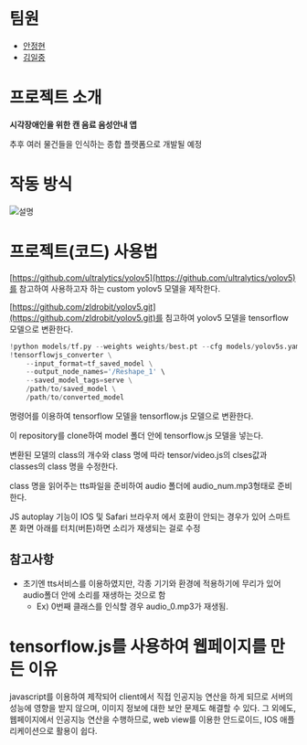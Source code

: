 [Angit]: https://github.com/Anhye0n "AnHye0n Github"
[Kimgit]: https://github.com/Delta-Life "Kim Github"

# 팀원
- [안정현][Angit]
- [김일중][Kimgit]

# 프로젝트 소개

**시각장애인을 위한 캔 음료 음성안내 앱**

추후 여러 물건들을 인식하는 종합 플랫폼으로 개발될 예정

# 작동 방식
![설명](https://user-images.githubusercontent.com/49294599/131503364-723fa454-690c-4a40-bec5-fdd65f60e6dd.png)


# 프로젝트(코드) 사용법

[https://github.com/ultralytics/yolov5](https://github.com/ultralytics/yolov5)를 참고하여 사용하고자 하는 custom yolov5 모델을 제작한다.

[https://github.com/zldrobit/yolov5.git](https://github.com/zldrobit/yolov5.git)를 침고하여 yolov5 모델을 tensorflow 모델으로 변환한다.

```python
!python models/tf.py --weights weights/best.pt --cfg models/yolov5s.yaml --img 320
!tensorflowjs_converter \
    --input_format=tf_saved_model \
    --output_node_names='/Reshape_1' \
    --saved_model_tags=serve \
    /path/to/saved_model \
    /path/to/converted_model
```

명령어를 이용하여 tensorflow 모델을 tensorflow.js 모델으로 변환한다.

이 repository를 clone하여 model 폴더 안에 tensorflow.js 모델을 넣는다.

변환된 모델의 class의 개수와 class 명에 따라 tensor/video.js의 clses값과 classes의 class 명을 수정한다.

class 명을 읽어주는 tts파일을 준비하여 audio 폴더에 audio_num.mp3형태로 준비한다.

JS autoplay 기능이 IOS 및 Safari 브라우저 에서 호환이 안되는 경우가 있어 스마트폰 화면 아래를 터치(버튼)하면 소리가 재생되는 걸로 수정

## 참고사항
- 초기엔 tts서비스를 이용하였지만, 각종 기기와 환경에 적용하기에 무리가 있어 audio폴더 안에 소리를 재생하는 것으로 함
    - Ex) 0번째 클래스를 인식할 경우 audio_0.mp3가 재생됨.

# tensorflow.js를 사용하여 웹페이지를 만든 이유

javascript를 이용하여 제작되어 client에서 직접 인공지능 연산을 하게 되므로 서버의 성능에 영향을 받지 않으며, 이미지 정보에 대한 보안 문제도 해결할 수 있다. 그 외에도, 웹페이지에서 인공지능 연산을 수행하므로, web view를 이용한 안드로이드, IOS 애플리케이션으로 활용이 쉽다.